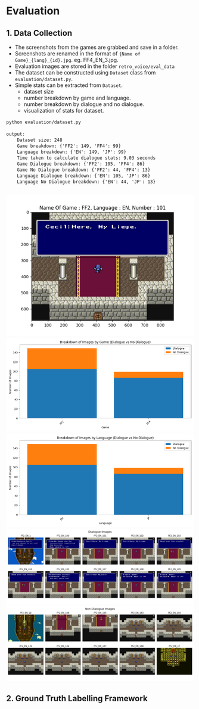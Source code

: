 # Evaluation 

## 1. Data Collection

- The screenshots from the games are grabbed and save in a folder. 
- Screenshots are renamed in the format of `{Name of Game}_{lang}_{id}.jpg`. eg. FF4_EN_3.jpg.
- Evaluation images are stored in the folder `retro_voice/eval_data`
- The dataset can be constructed using `Dataset` class from `evaluation/dataset.py`.
- Simple stats can be extracted from `Dataset`.
    - dataset size
    - number breakdown by game and language.
    - number breakdown by dialogue and no dialogue.
    - visualization of stats for dataset.

```shell
python evaluation/dataset.py

output:
    Dataset size: 248
    Game breakdown: {'FF2': 149, 'FF4': 99}
    Language breakdown: {'EN': 149, 'JP': 99}
    Time taken to calculate dialogue stats: 9.03 seconds
    Game Dialogue breakdown: {'FF2': 105, 'FF4': 86}
    Game No Dialogue breakdown: {'FF2': 44, 'FF4': 13}
    Language Dialogue breakdown: {'EN': 105, 'JP': 86}
    Language No Dialogue breakdown: {'EN': 44, 'JP': 13}
```
![output_image](../assets/Figure_1.png)
![breakdown by game](../assets/Figure_2.png)
![breakdown by language](../assets/Figure_3.png)
![dialogue image samples](../assets/Figure_4.png)
![non-dialogue image samples](../assets/Figure_5.png)
-

## 2. Ground Truth Labelling Framework